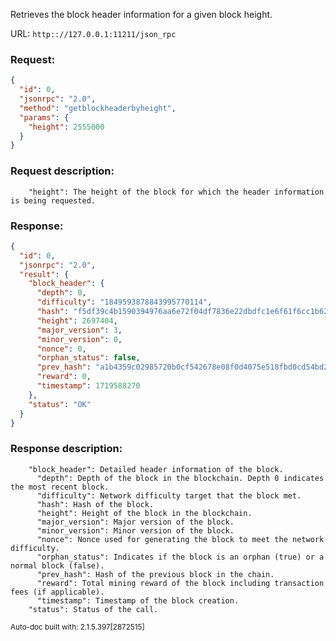 Retrieves the block header information for a given block height.

URL: ```http:://127.0.0.1:11211/json_rpc```
### Request: 
```json
{
  "id": 0,
  "jsonrpc": "2.0",
  "method": "getblockheaderbyheight",
  "params": {
    "height": 2555000
  }
}
```
### Request description: 
```
    "height": The height of the block for which the header information is being requested.

```
### Response: 
```json
{
  "id": 0,
  "jsonrpc": "2.0",
  "result": {
    "block_header": {
      "depth": 0,
      "difficulty": "1849593878843995770114",
      "hash": "f5df39c4b1590394976aa6e72f04df7836e22dbdfc1e6f61f6cc1b624d83cd94",
      "height": 2697404,
      "major_version": 3,
      "minor_version": 0,
      "nonce": 0,
      "orphan_status": false,
      "prev_hash": "a1b4359c02985720b0cf542678e08f0d4075e518fbd0cd54bd280269545e0e6f",
      "reward": 0,
      "timestamp": 1719588270
    },
    "status": "OK"
  }
}
```
### Response description: 
```
    "block_header": Detailed header information of the block.
      "depth": Depth of the block in the blockchain. Depth 0 indicates the most recent block.
      "difficulty": Network difficulty target that the block met.
      "hash": Hash of the block.
      "height": Height of the block in the blockchain.
      "major_version": Major version of the block.
      "minor_version": Minor version of the block.
      "nonce": Nonce used for generating the block to meet the network difficulty.
      "orphan_status": Indicates if the block is an orphan (true) or a normal block (false).
      "prev_hash": Hash of the previous block in the chain.
      "reward": Total mining reward of the block including transaction fees (if applicable).
      "timestamp": Timestamp of the block creation.
    "status": Status of the call.

```
<sub>Auto-doc built with: 2.1.5.397[2872515]</sub>